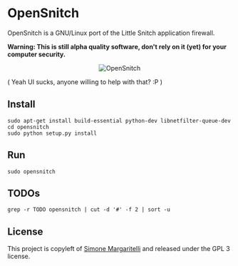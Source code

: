 # OpenSnitch

OpenSnitch is a GNU/Linux port of the Little Snitch application firewall.

**Warning: This is still alpha quality software, don't rely on it (yet) for your computer security.**

<center>
  <img src="https://raw.githubusercontent.com/evilsocket/opensnitch/master/screenshot.jpg" alt="OpenSnitch"/>
</center>

( Yeah UI sucks, anyone willing to help with that? :P )

## Install

    sudo apt-get install build-essential python-dev libnetfilter-queue-dev
    cd opensnitch
    sudo python setup.py install

## Run

    sudo opensnitch

## TODOs

    grep -r TODO opensnitch | cut -d '#' -f 2 | sort -u

## License

This project is copyleft of [Simone Margaritelli](http://www.evilsocket.net/) and released under the GPL 3 license.
